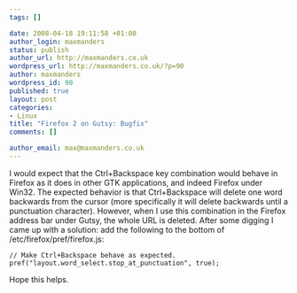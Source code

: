 ```yaml
--- 
tags: []

date: 2008-04-18 19:11:58 +01:00
author_login: maxmanders
status: publish
author_url: http://maxmanders.co.uk
wordpress_url: http://maxmanders.co.uk/?p=90
author: maxmanders
wordpress_id: 90
published: true
layout: post
categories: 
- Linux
title: "Firefox 2 on Gutsy: Bugfix"
comments: []

author_email: max@maxmanders.co.uk
---
```

I would expect that the Ctrl+Backspace key combination would behave in Firefox as it does in other GTK applications, and indeed Firefox under Win32.  The expected behavior is that Ctrl+Backspace will delete one word backwards from the cursor (more specifically it will delete backwards until a punctuation character).  However, when I use this combination in the Firefox address bar under Gutsy, the whole  URL is deleted.  After some digging I came up with a solution: add the following to the bottom of /etc/firefox/pref/firefox.js:

    // Make Ctrl+Backspace behave as expected.
    pref("layout.word_select.stop_at_punctuation", true);

Hope this helps.
